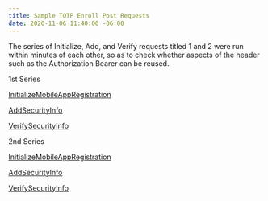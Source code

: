 ```yaml
---
title: Sample TOTP Enroll Post Requests
date: 2020-11-06 11:40:00 -06:00
---
```


The series of Initialize, Add, and Verify requests titled 1 and 2 were run within minutes of each other, so as to check whether aspects of the header such as the Authorization Bearer can be reused.

1st Series

[InitializeMobileAppRegistration](/totp-enroll-requests/initializemobileappregistration1/)

[AddSecurityInfo](/totp-enroll-requests/addsecurityinfo1/)

[VerifySecurityInfo](/totp-enroll-requests/verifysecurityinfo1/)

2nd Series

[InitializeMobileAppRegistration](/totp-enroll-requests/initializemobileappregistration2/)

[AddSecurityInfo](/totp-enroll-requests/addsecurityinfo2/)

[VerifySecurityInfo](/totp-enroll-requests/verifysecurityinfo2/)